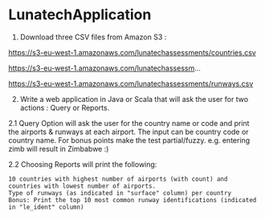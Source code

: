 # LunatechApplication

1. Download three CSV files from Amazon S3 :

https://s3-eu-west-1.amazonaws.com/lunatechassessments/countries.csv

https://s3-eu-west-1.amazonaws.com/lunatechassessm...

https://s3-eu-west-1.amazonaws.com/lunatechassessments/runways.csv


2. Write a web application in Java or Scala that will ask the user for two actions : Query or Reports.

2.1 Query Option will ask the user for the country name or code and print the airports & runways at each airport. The input can be country code or country name. For bonus points make the test partial/fuzzy. e.g. entering zimb will result in Zimbabwe :)

2.2 Choosing Reports will print the following:

    10 countries with highest number of airports (with count) and countries with lowest number of airports.
    Type of runways (as indicated in "surface" column) per country
    Bonus: Print the top 10 most common runway identifications (indicated in "le_ident" column)

